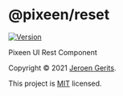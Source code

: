 # @pixeen/reset

[![Version](https://img.shields.io/npm/v/@pixeen/reset.svg)](https://www.npmjs.com/package/@pixeen/reset)

Pixeen UI Rest Component




Copyright © 2021 [Jeroen Gerits](https://github.com/pixeen).

This project is [MIT](https://github.com/pixeen/ui/blob/master/LICENSE) licensed.
